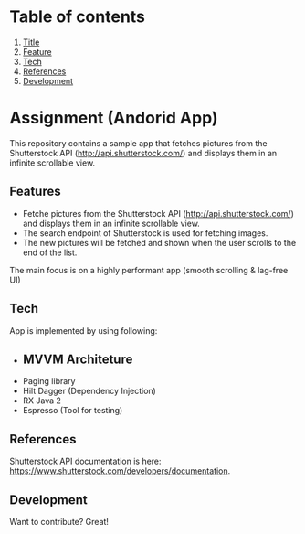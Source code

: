 # Table of contents
1. [Title](#assignment)
2. [Feature](#feature)
3. [Tech](#tech)
4. [References](#ref)
5. [Development](#dev)

# Assignment (Andorid App)

This repository contains a sample app that fetches pictures from the Shutterstock API (http://api.shutterstock.com/) and displays them in an infinite scrollable view.

## Features

- Fetche pictures from the Shutterstock API (http://api.shutterstock.com/) and displays them in an infinite scrollable view.
- The search endpoint of Shutterstock is used for fetching images.
- The new pictures will be fetched and shown when the user scrolls to the end of the list.

The main focus is on a highly performant app (smooth scrolling & lag-free UI)

## Tech

App is implemented by using following:

- MVVM Architeture
  --
- Paging library
- Hilt Dagger (Dependency Injection)
- RX Java 2
- Espresso (Tool for testing)

## References

Shutterstock API documentation is here: https://www.shutterstock.com/developers/documentation.

## Development

Want to contribute? Great!


